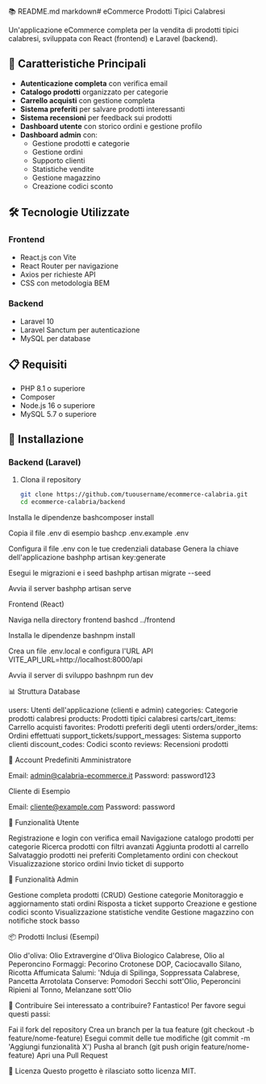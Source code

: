 📚 README.md
markdown# eCommerce Prodotti Tipici Calabresi

Un'applicazione eCommerce completa per la vendita di prodotti tipici calabresi, sviluppata con React (frontend) e Laravel (backend).

## 🌟 Caratteristiche Principali

- **Autenticazione completa** con verifica email
- **Catalogo prodotti** organizzato per categorie
- **Carrello acquisti** con gestione completa
- **Sistema preferiti** per salvare prodotti interessanti
- **Sistema recensioni** per feedback sui prodotti
- **Dashboard utente** con storico ordini e gestione profilo
- **Dashboard admin** con:
  - Gestione prodotti e categorie
  - Gestione ordini
  - Supporto clienti
  - Statistiche vendite
  - Gestione magazzino
  - Creazione codici sconto

## 🛠️ Tecnologie Utilizzate

### Frontend
- React.js con Vite
- React Router per navigazione
- Axios per richieste API
- CSS con metodologia BEM

### Backend
- Laravel 10
- Laravel Sanctum per autenticazione
- MySQL per database

## 📋 Requisiti

- PHP 8.1 o superiore
- Composer
- Node.js 16 o superiore
- MySQL 5.7 o superiore

## 🚀 Installazione

### Backend (Laravel)

1. Clona il repository
   ```bash
   git clone https://github.com/tuousername/ecommerce-calabria.git
   cd ecommerce-calabria/backend

Installa le dipendenze
bashcomposer install

Copia il file .env di esempio
bashcp .env.example .env

Configura il file .env con le tue credenziali database
Genera la chiave dell'applicazione
bashphp artisan key:generate

Esegui le migrazioni e i seed
bashphp artisan migrate --seed

Avvia il server
bashphp artisan serve


Frontend (React)

Naviga nella directory frontend
bashcd ../frontend

Installa le dipendenze
bashnpm install

Crea un file .env.local e configura l'URL API
VITE_API_URL=http://localhost:8000/api

Avvia il server di sviluppo
bashnpm run dev


📊 Struttura Database

users: Utenti dell'applicazione (clienti e admin)
categories: Categorie prodotti calabresi
products: Prodotti tipici calabresi
carts/cart_items: Carrello acquisti
favorites: Prodotti preferiti degli utenti
orders/order_items: Ordini effettuati
support_tickets/support_messages: Sistema supporto clienti
discount_codes: Codici sconto
reviews: Recensioni prodotti

👤 Account Predefiniti
Amministratore

Email: admin@calabria-ecommerce.it
Password: password123

Cliente di Esempio

Email: cliente@example.com
Password: password

📱 Funzionalità Utente

Registrazione e login con verifica email
Navigazione catalogo prodotti per categorie
Ricerca prodotti con filtri avanzati
Aggiunta prodotti al carrello
Salvataggio prodotti nei preferiti
Completamento ordini con checkout
Visualizzazione storico ordini
Invio ticket di supporto

🔧 Funzionalità Admin

Gestione completa prodotti (CRUD)
Gestione categorie
Monitoraggio e aggiornamento stati ordini
Risposta a ticket supporto
Creazione e gestione codici sconto
Visualizzazione statistiche vendite
Gestione magazzino con notifiche stock basso

📦 Prodotti Inclusi (Esempi)

Olio d'oliva: Olio Extravergine d'Oliva Biologico Calabrese, Olio al Peperoncino
Formaggi: Pecorino Crotonese DOP, Caciocavallo Silano, Ricotta Affumicata
Salumi: 'Nduja di Spilinga, Soppressata Calabrese, Pancetta Arrotolata
Conserve: Pomodori Secchi sott'Olio, Peperoncini Ripieni al Tonno, Melanzane sott'Olio

🤝 Contribuire
Sei interessato a contribuire? Fantastico! Per favore segui questi passi:

Fai il fork del repository
Crea un branch per la tua feature (git checkout -b feature/nome-feature)
Esegui commit delle tue modifiche (git commit -m 'Aggiungi funzionalità X')
Pusha al branch (git push origin feature/nome-feature)
Apri una Pull Request

📝 Licenza
Questo progetto è rilasciato sotto licenza MIT.
